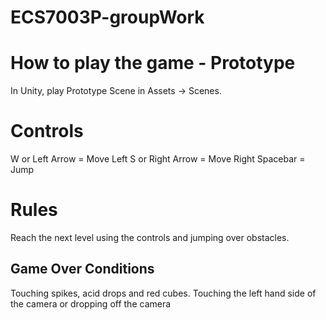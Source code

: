 # ECS7003P-groupWork

# How to play the game - Prototype
In Unity, play Prototype Scene in Assets -> Scenes. 

# Controls
W or Left Arrow     = Move Left
S or Right Arrow    = Move Right
Spacebar            = Jump

# Rules
Reach the next level using the controls and jumping over obstacles. 

## Game Over Conditions
Touching spikes, acid drops and red cubes.
Touching the left hand side of the camera or dropping off the camera
